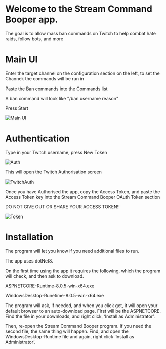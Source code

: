 <h1>Welcome to the Stream Command Booper app.</h1>
<p>The goal is to allow mass ban commands on Twitch to help combat hate raids, follow bots, and more</p>

<h1>Main UI</h1>

<p>Enter the target channel on the configuration section on the left, to set the Channek the commands will be run in</p>
<p>Paste the Ban commands into the Commands list</p>
<p>A ban command will look like "/ban username reason"</p>
<p>Press Start</p>

![Main UI](https://github.com/PeterTaylorTX/Stream-Command-Booper/assets/16178511/83d511ab-159c-412b-b5a2-7d940f591420)

<h1>Authentication</h1>
<p>Type in your Twitch username, press New Token</p>

![Auth](https://github.com/PeterTaylorTX/Stream-Command-Booper/assets/16178511/62c00b56-23ee-443c-bc16-0f3dc2cc1f31)

<p>This will open the Twitch Authorisation screen</p>

![TwitchAuth](https://github.com/PeterTaylorTX/Stream-Command-Booper/assets/16178511/5ca2ca8e-a8f7-4652-9f99-a3eeddcd8f51)

<p>Once you have Authorised the app, copy the Access Token, and paste the Access Token key into the Stream Command Booper OAuth Token section</p>
<p>DO NOT GIVE OUT OR SHARE YOUR ACCESS TOKEN!!</p>

![Token](https://github.com/PeterTaylorTX/Stream-Command-Booper/assets/16178511/5673d400-e1e9-46af-9361-8f6936947a1d)


<h1>Installation</h1>
<p>The program will let you know if you need additional files to run.</p>
<p>The app uses dotNet8.</p>
<p>On the first time using the app it requires the following, which the program will check, and then ask to download.</p>
<p>ASPNETCORE-Runtime-8.0.5-win-x64.exe</p>
<p>WindowsDesktop-Runetime-8.0.5-win-x64.exe</p>


<p>The program will ask, if needed, and when you click get, it will open your default browser to an auto-download page. First will be the ASPNETCORE. Find the file in your downloads, and right click, ‘Install as Administrator’. </p>
<p>Then, re-open the Stream Command Booper program. If you need the second file, the same thing will happen. Find, and open the WindowsDesktop-Runtime file and again, right click ‘Install as Administrator’.</p>
